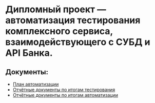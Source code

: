 # Дипломный проект — автоматизация тестирования комплексного сервиса, взаимодействующего с СУБД и API Банка.

## Документы:
* [План автоматизации](https://github.com/Ksenia-Mesh/Diplom/blob/main/Documents/Plan.md/) 
* [Отчётные документы по итогам тестирования](https://github.com/Ksenia-Mesh/Diplom/blob/main/Documents/Report.md/) 
* [Отчётные документы по итогам автоматизации](https://github.com/Ksenia-Mesh/Diplom/blob/main/Documents/Summary.md/) 
